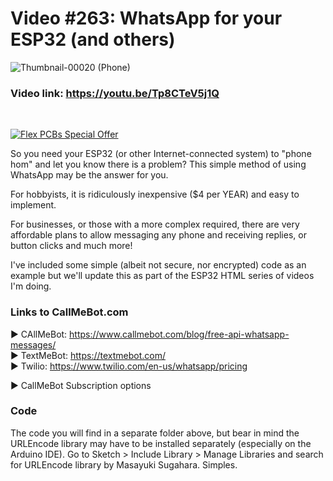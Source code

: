 # Video #263: WhatsApp for your ESP32 (and others)

![Thumbnail-00020 (Phone)](https://user-images.githubusercontent.com/20911308/226676660-96e0c99e-bbbb-4be0-9402-973a8222aa86.png)

### Video link: https://youtu.be/Tp8CTeV5j1Q  
<br>  

[![Flex PCBs Special Offer](https://user-images.githubusercontent.com/20911308/226928395-0f7add24-e5ca-4b13-a819-d330ae9f5f77.gif "PCBWay - up to 60% off Flex/Rigid PCBs")](https://pcbway.com/)  

So you need your ESP32 (or other Internet-connected system) to "phone hom" and let you know there is a problem? This simple method of using WhatsApp may be the answer for you.  

For hobbyists, it is ridiculously inexpensive ($4 per YEAR) and easy to implement.  

For businesses, or those with a more complex required, there are very affordable plans to allow messaging any phone and receiving replies, or button clicks and much more!  

I've included some simple (albeit not secure, nor encrypted) code as an example but we'll update this as part of the ESP32 HTML series of videos I'm doing.  

### Links to CallMeBot.com 

► CAllMeBot: https://www.callmebot.com/blog/free-api-whatsapp-messages/  
► TextMeBot: https://textmebot.com/  
► Twilio: https://www.twilio.com/en-us/whatsapp/pricing  

► CallMeBot Subscription options  

### Code
The code you will find in a separate folder above, but bear in mind the URLEncode library may have to be installed separately (especially on the Arduino IDE). Go to Sketch > Include Library > Manage Libraries and search for URLEncode library by Masayuki Sugahara. Simples.
